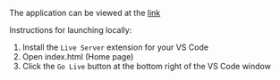 The application can be viewed at the [link](https://tokenrr.github.io/U_S_Air_Force/)

Instructions for launching locally:
1. Install the `Live Server` extension for your VS Code
2. Open index.html (Home page)
3. Click the `Go Live` button at the bottom right of the VS Code window
